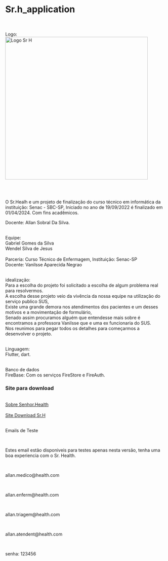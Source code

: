 # Sr.h_application<br><br>

Logo:<br>
<img width="450" alt="Logo Sr H" src="https://github.com/Gomesgaab/Sr_H-Beta/assets/126662305/8bd41383-3bbd-43aa-87b8-d7f5b1cd37ec">



<br><br>

O Sr.Healh e um projeto de finalização do curso técnico em informática da instituição: Senac - SBC-SP, Iniciado no ano de 19/09/2022 é finalizado em 01/04/2024. Com fins acadêmicos.<br>

Docente: Allan Sobral Da Silva.<br><br>

Equipe: <br>
Gabriel Gomes da Silva<br>
Wendel Silva de Jesus
<br><br>
Parceria: Curso Técnico de Enfermagem, Instituição: Senac-SP <br>
Docente: Vanilsse Aparecida Negrao<br><br>

idealização:<br>
Para a escolha do projeto foi solicitado a escolha de algum problema real para resolvermos.<br>
A escolha desse projeto veio da vivência da nossa equipe na utilização do serviço publico SUS,<br>
Existe uma grande demora nos atendimentos dos pacientes e um desses motivos e a movimentação de formulário,<br>
Senado assim procuramos alguém que entendesse mais sobre é encontramos a professora Vanilsse que e uma ex funcionaria do SUS.<br>
Nos reunimos para pegar todos os detalhes para começarmos a desenvolver o projeto.<br><br>

Linguagem:<br>
Flutter, dart.<br><br>

Banco de dados<br>
FireBase: Com os serviços FireStore e FireAuth.

<h3>Site para download</h3><br>
<a href="https://srh-lxrm948.gamma.site">Sobre Senhor.Health</a><br><br>
<a href="https://wendelisbael.github.io/SrHApp.github.io/">Site Download Sr.H</a><br><br>

<p>Emails de Teste</p><br>
<p>Estes email estão disponiveis para testes apenas nesta versão, tenha uma boa experiencia com o Sr. Health.</p><br>

<p>allan.medico@health.com</p> <br>
<p>allan.enferm@health.com</p> <br>
<p>allan.triagem@health.com</p> <br>
<p>allan.atendent@health.com </p><br>

<p>senha: 123456 </p>



 
 
